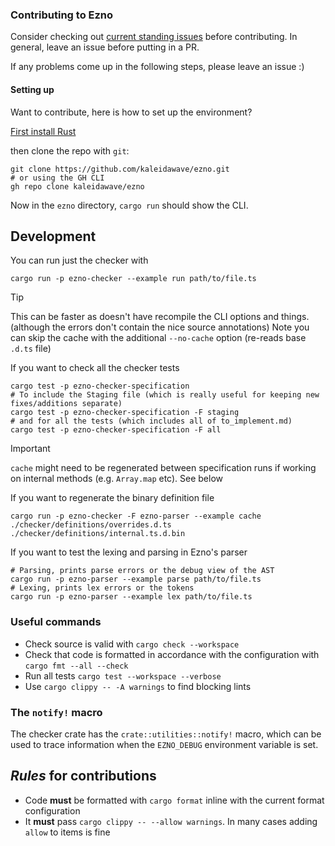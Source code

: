 ### Contributing to Ezno

Consider checking out [current standing issues](https://github.com/kaleidawave/ezno/issues) before contributing. In general, leave an issue before putting in a PR.

If any problems come up in the following steps, please leave an issue :)

#### Setting up

Want to contribute, here is how to set up the environment?

[First install Rust](https://www.rust-lang.org/tools/install)

then clone the repo with `git`:

```shell
git clone https://github.com/kaleidawave/ezno.git
# or using the GH CLI
gh repo clone kaleidawave/ezno
```

Now in the `ezno` directory, `cargo run` should show the CLI.

## Development

You can run just the checker with

```shell
cargo run -p ezno-checker --example run path/to/file.ts
```

> [!TIP]
> This can be faster as doesn't have recompile the CLI options and things. (although the errors don't contain the nice source annotations)
> Note you can skip the cache with the additional `--no-cache` option (re-reads base `.d.ts` file)

If you want to check all the checker tests

```shell
cargo test -p ezno-checker-specification
# To include the Staging file (which is really useful for keeping new fixes/additions separate)
cargo test -p ezno-checker-specification -F staging
# and for all the tests (which includes all of to_implement.md)
cargo test -p ezno-checker-specification -F all
```

> [!IMPORTANT]
> `cache` might need to be regenerated between specification runs if working on internal methods (e.g. `Array.map` etc). See below

If you want to regenerate the binary definition file

```shell
cargo run -p ezno-checker -F ezno-parser --example cache ./checker/definitions/overrides.d.ts ./checker/definitions/internal.ts.d.bin
```

If you want to test the lexing and parsing in Ezno's parser

```shell
# Parsing, prints parse errors or the debug view of the AST
cargo run -p ezno-parser --example parse path/to/file.ts
# Lexing, prints lex errors or the tokens
cargo run -p ezno-parser --example lex path/to/file.ts
```

### Useful commands

- Check source is valid with `cargo check --workspace`
- Check that code is formatted in accordance with the configuration with `cargo fmt --all --check`
- Run all tests `cargo test --workspace --verbose`
- Use `cargo clippy -- -A warnings` to find blocking lints

### The `notify!` macro

The checker crate has the `crate::utilities::notify!` macro, which can be used to trace information when the `EZNO_DEBUG` environment variable is set.

## *Rules* for contributions

- Code **must** be formatted with `cargo format` inline with the current format configuration
- It **must** pass `cargo clippy -- --allow warnings`. In many cases adding `allow` to items is fine

<!-- ## Oxc

If working on [oxc_type_synthesis](https://github.com/web-infra-dev/oxc/tree/main/crates/oxc_type_synthesis) **and Ezno simultaneously**. You can (git) clone [oxc](https://github.com/web-infra-dev/oxc) alongside Ezno and then use path dependencies to work on them simultaneously. -->
